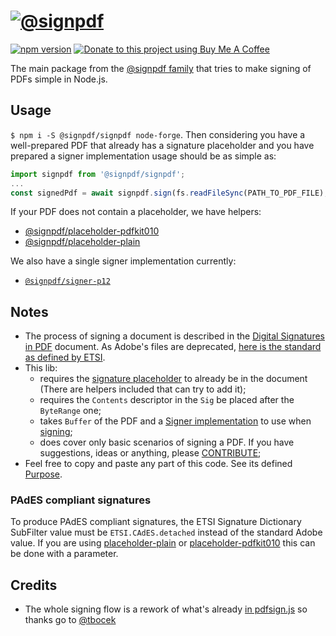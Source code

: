 # [![@signpdf](https://raw.githubusercontent.com/vbuch/node-signpdf/master/resources/logo-horizontal.svg?sanitize=true)](/)

[![npm version](https://badge.fury.io/js/@signpdf%2Fsignpdf.svg)](https://badge.fury.io/js/@signpdf%2Fsignpdf)
[![Donate to this project using Buy Me A Coffee](https://img.shields.io/badge/buy%20me%20a%20coffee-donate-yellow.svg)](https://buymeacoffee.com/vbuch)

The main package from the [@signpdf family](/) that tries to make signing of PDFs simple in Node.js.

## Usage

`$ npm i -S @signpdf/signpdf node-forge`. Then considering you have a well-prepared PDF that already has a signature placeholder and you have prepared a signer implementation usage should be as simple as:

```javascript
import signpdf from '@signpdf/signpdf';
...
const signedPdf = await signpdf.sign(fs.readFileSync(PATH_TO_PDF_FILE), signer);
```

If your PDF does not contain a placeholder, we have helpers:

- [@signpdf/placeholder-pdfkit010](/packages/placeholder-pdfkit010)
- [@signpdf/placeholder-plain](/packages/placeholder-plain)

We also have a single signer implementation currently:

- [`@signpdf/signer-p12`](/packages/signer-p12)

## Notes

* The process of signing a document is described in the [Digital Signatures in PDF](https://www.adobe.com/devnet-docs/etk_deprecated/tools/DigSig/Acrobat_DigitalSignatures_in_PDF.pdf) document. As Adobe's files are deprecated, [here is the standard as defined by ETSI](<https://ec.europa.eu/digital-building-blocks/wikis/display/DIGITAL/Standards+and+specifications#Standardsandspecifications-PAdES(PDFAdvancedElectronicSignature)BaselineProfile>).
* This lib:
  * requires the [signature placeholder](/#append-a-signature-placeholder) to already be in the document (There are helpers included that can try to add it);
  * requires the `Contents` descriptor in the `Sig` be placed after the `ByteRange` one;
  * takes `Buffer` of the PDF and a [Signer implementation](/#signers) to use when [signing](/#generate-and-apply-signature);
  * does cover only basic scenarios of signing a PDF. If you have suggestions, ideas or anything, please [CONTRIBUTE](/CONTRIBUTING.md);
* Feel free to copy and paste any part of this code. See its defined [Purpose](/#purpose).

### PAdES compliant signatures

To produce PAdES compliant signatures, the ETSI Signature Dictionary SubFilter value must be `ETSI.CAdES.detached` instead of the standard Adobe value. If you are using [placeholder-plain](/packages/placeholder-plain) or [placeholder-pdfkit010](/packages/placeholder-pdfkit010) this can be done with a parameter.

## Credits

* The whole signing flow is a rework of what's already [in pdfsign.js](https://github.com/Communication-Systems-Group/pdfsign.js/blob/master/src/js/main.js#L594) so thanks go to [@tbocek](https://github.com/tbocek)
